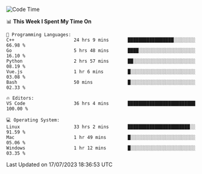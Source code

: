 
<!--START_SECTION:waka-->
![Code Time](http://img.shields.io/badge/Code%20Time-857%20hrs%2021%20mins-blue)

📊 **This Week I Spent My Time On** 

```text
💬 Programming Languages: 
C++                      24 hrs 9 mins       █████████████████░░░░░░░░   66.98 % 
Go                       5 hrs 48 mins       ████░░░░░░░░░░░░░░░░░░░░░   16.10 % 
Python                   2 hrs 57 mins       ██░░░░░░░░░░░░░░░░░░░░░░░   08.19 % 
Vue.js                   1 hr 6 mins         █░░░░░░░░░░░░░░░░░░░░░░░░   03.08 % 
Bash                     50 mins             █░░░░░░░░░░░░░░░░░░░░░░░░   02.33 % 

🔥 Editors: 
VS Code                  36 hrs 4 mins       █████████████████████████   100.00 % 

💻 Operating System: 
Linux                    33 hrs 2 mins       ███████████████████████░░   91.59 % 
Mac                      1 hr 49 mins        █░░░░░░░░░░░░░░░░░░░░░░░░   05.06 % 
Windows                  1 hr 12 mins        █░░░░░░░░░░░░░░░░░░░░░░░░   03.35 % 
```


 Last Updated on 17/07/2023 18:36:53 UTC
<!--END_SECTION:waka-->

